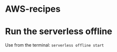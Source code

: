 # AWS-recipes


# Run the serverless offline 
Use from the terminal: ``` serverless offline start  ```